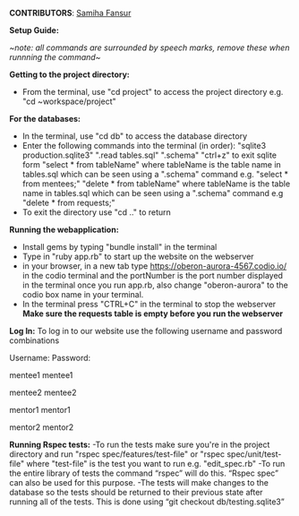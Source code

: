 **CONTRIBUTORS**:
[Samiha Fansur](https://github.com/SamihaFansur)

**Setup Guide:**

*~note: all commands are surrounded by speech marks, remove these when runnning the command~*

**Getting to the project directory:**
- From the terminal, use "cd project" to access the project directory
  e.g. "cd ~workspace/project"


**For the databases:**
- In the terminal, use "cd db" to access the database directory
- Enter the following commands into the terminal (in order):
 "sqlite3 production.sqlite3"
 ".read tables.sql"
 ".schema"
 "ctrl+z" to exit sqlite form
 "select  * from tableName" where tableName is the table name in tables.sql which can be seen using a ".schema" command
        e.g. "select * from mentees;"
  "delete * from tableName" where tableName is the table name in tables.sql which can be seen using a ".schema" command
        e.g "delete * from requests;"
- To exit the directory use "cd .." to return  
  
  
**Running the webapplication:**  
- Install gems by typing "bundle install" in the terminal
- Type in "ruby app.rb" to start up the website on the webserver
- in your browser, in a new tab type https://oberon-aurora-4567.codio.io/ in the codio terminal
    and the portNumber is the port number displayed in the terminal once you run app.rb, also change "oberon-aurora" to the codio box name in your terminal.
- In the terminal press "CTRL+C" in the terminal to stop the webserver
**Make sure the requests table is empty before you run the webserver**


**Log In:**
To log in to our website use the following username and password combinations 

Username: Password:

mentee1 mentee1

mentee2 mentee2

mentor1 mentor1

mentor2 mentor2

**Running Rspec tests:**
-To run the tests make sure you're in the project directory and run "rspec spec/features/test-file" or "rspec spec/unit/test-file" where "test-file" is the test you want to run e.g. "edit_spec.rb"
-To run the entire library of tests the command “rspec” will do this. “Rspec spec” can also be used for this purpose. 
-The tests will make changes to the database so the tests should be returned to their previous state after running all of the tests. This is done using “git checkout db/testing.sqlite3” 
